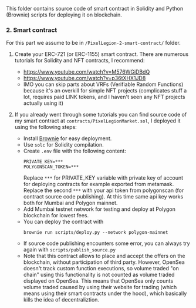 
This folder contains source code of smart contract in Solidity and Python (Brownie) scripts for deploying it on blockchain.

### 2. Smart contract
For this part we assume to be in `/PixelLegion-2-smart-contract/` folder.
1. Create your ERC-721 (or ERC-1155) smart contract. There are numerous tutorials for Solidity and NFT contracts, I recommend:
    - https://www.youtube.com/watch?v=M576WGiDBdQ
    - https://www.youtube.com/watch?v=p36tXHX1JD8
    - IMO you can skip parts about VRFs (Verifiable Random Functions) because it's an overkill for simple NFT projects (complicates stuff a lot, requires paid LINK tokens, and I haven't seen any NFT projects actually using it)
    
2. If you already went through some tutorials you can find source code of my smart contract at `contracts/PixelLegionMarket.sol`, I deployed it using the following steps:
    - Install <a href="https://eth-brownie.readthedocs.io/en/stable/">Brownie</a> for easy deployment.
    - Use `solc` for Solidity compilation.
    - Create `.env` file with the following content:
        ```
        PRIVATE_KEY=***
        POLYGONSCAN_TOKEN=***
        ```
        Replace `***` for PRIVATE_KEY variable with private key of account for deploying contracts for example exported from metamask.
        Replace the second `***` with your api token from polygonscan (for contract source code publishing). At this time same api key works both for Mumbai and Polygon mainnet.
    - Add Mumbai testnet network for testing and deploy at Polygon blockchain for lowest fees.
    - You can deploy the contract with
        ```
        brownie run scripts/deploy.py --network polygon-mainnet
        ```
    - If source code publishing encounters some error, you can always try again with `scripts/publish_source.py`
    - Note that this contract allows to place and accept the offers on the blockchain, without participation of third party. However, OpenSea doesn't track custom function executions, so volume traded "on chain" using this functionality is not counted as volume traded displayed on OpenSea. This means that OpenSea only counts volume traded caused by using their website for trading (which means using their smart contracts under the hood), which basically kills the idea of decentraliztion.
    